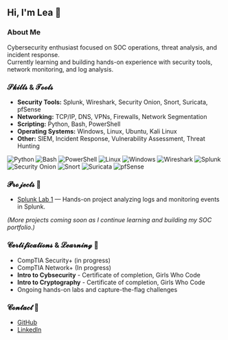 ## Hi, I'm Lea 👋

### About Me
Cybersecurity enthusiast focused on SOC operations, threat analysis, and incident response.  
Currently learning and building hands-on experience with security tools, network monitoring, and log analysis.  

### 𝓢𝓴𝓲𝓵𝓵𝓼 & 𝓣𝓸𝓸𝓵𝓼
- **Security Tools:** Splunk, Wireshark, Security Onion, Snort, Suricata, pfSense  
- **Networking:** TCP/IP, DNS, VPNs, Firewalls, Network Segmentation  
- **Scripting:** Python, Bash, PowerShell  
- **Operating Systems:** Windows, Linux, Ubuntu, Kali Linux  
- **Other:** SIEM, Incident Response, Vulnerability Assessment, Threat Hunting  

![Python](https://img.shields.io/badge/Python-3776AB?style=for-the-badge&logo=python&logoColor=white)
![Bash](https://img.shields.io/badge/Bash-4EAA25?style=for-the-badge&logo=gnu-bash&logoColor=white)
![PowerShell](https://img.shields.io/badge/PowerShell-012456?style=for-the-badge&logo=powershell&logoColor=white)
![Linux](https://img.shields.io/badge/Linux-FCC624?style=for-the-badge&logo=linux&logoColor=black)
![Windows](https://img.shields.io/badge/Windows-0078D6?style=for-the-badge&logo=windows&logoColor=white)
![Wireshark](https://img.shields.io/badge/Wireshark-Blue?style=for-the-badge&logo=wireshark&logoColor=white)
![Splunk](https://img.shields.io/badge/Splunk-Black?style=for-the-badge&logo=splunk&logoColor=white)
![Security Onion](https://img.shields.io/badge/Security_Onion-1C1C1C?style=for-the-badge&logoColor=white)
![Snort](https://img.shields.io/badge/Snort-Orange?style=for-the-badge&logoColor=white)
![Suricata](https://img.shields.io/badge/Suricata-Red?style=for-the-badge&logoColor=white)
![pfSense](https://img.shields.io/badge/pfSense-Blue?style=for-the-badge&logoColor=white)

### 𝓟𝓻𝓸𝓳𝓮𝓬𝓽𝓼 📌
- [Splunk Lab 1](https://github.com/leah201000-dev/splunk-lab1) — Hands-on project analyzing logs and monitoring events in Splunk.  

*(More projects coming soon as I continue learning and building my SOC portfolio.)*

### 𝓒𝓮𝓻𝓽𝓲𝓯𝓲𝓬𝓪𝓽𝓲𝓸𝓷𝓼 & 𝓛𝓮𝓪𝓻𝓷𝓲𝓷𝓰 📃
- CompTIA Security+ (in progress)
- CompTIA Network+ (In progress)
- **Intro to Cybsecurity** - Certificate of completion, Girls Who Code
- **Intro to Cryptography** - Certificate of completion, Girls Who Code    
- Ongoing hands-on labs and capture-the-flag challenges  

### 𝓒𝓸𝓷𝓽𝓪𝓬𝓽 📩
- [GitHub](https://github.com/leah201000-dev)  
- [LinkedIn](https://www.linkedin.com/in/lea-herrera-439b02301/) 
